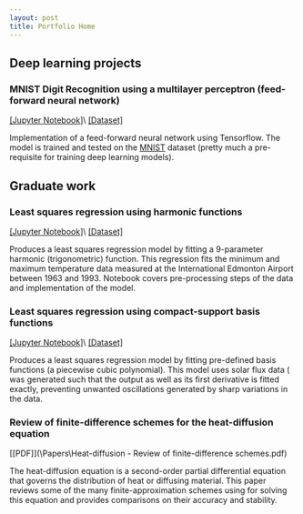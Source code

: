 ```yaml
---
layout: post
title: Portfolio Home
---
```


## Deep learning projects 

### MNIST Digit Recognition using a multilayer perceptron (feed-forward neural network)

[[Jupyter Notebook]](\Notebooks\mlp_mnist.ipynb)\\
[[Dataset]](https://datahack.analyticsvidhya.com/contest/practice-problem-identify-the-digits/)

Implementation of a feed-forward neural network using Tensorflow. The model is trained and tested on the [MNIST](http://yann.lecun.com/exdb/mnist/) dataset (pretty much a pre-requisite for training deep learning models). 


## Graduate work

### Least squares regression using harmonic functions 

[[Jupyter Notebook]](\Notebooks\ls_harmonic.ipynb)\\
[[Dataset]](https://www.ngdc.noaa.gov/stp/solar/solaruv.html)

Produces a least squares regression model by fitting a 9-parameter harmonic (trigonometric) function. This regression fits the minimum and maximum temperature data measured at the International Edmonton Airport between 1963 and 1993. Notebook covers pre-processing steps of the data and implementation of the model. 

### Least squares regression using compact-support basis functions

[[Jupyter Notebook]](\Notebooks\ls_basis_compact.ipynb)\\
[[Dataset]](http://climate.weather.gc.ca/historical_data/search_historic_data_e.html)

Produces a least squares regression model by fitting pre-defined basis functions (a piecewise cubic polynomial). This model uses solar flux data ( was generated such that the output as well as its first derivative is fitted exactly, preventing unwanted oscillations generated by sharp variations in the data.

### Review of finite-difference schemes for the heat-diffusion equation 

[[PDF]](\Papers\Heat-diffusion - Review of finite-difference schemes.pdf)

The heat-diffusion equation is a second-order partial differential equation that governs the distribution of heat or diffusing material. This paper reviews some of the many finite-approximation schemes using for solving this equation and provides comparisons on their accuracy and stability. 
